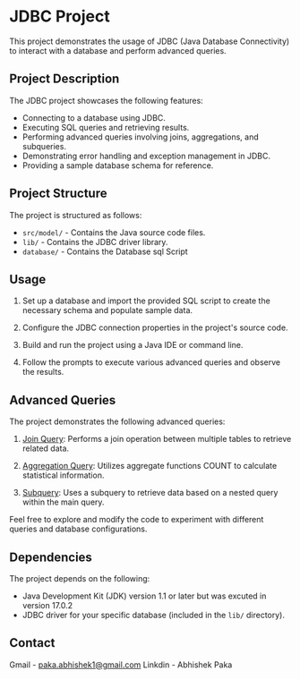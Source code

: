 # JDBC Project

This project demonstrates the usage of JDBC (Java Database Connectivity) to interact with a database and perform advanced queries.

## Project Description

The JDBC project showcases the following features:

- Connecting to a database using JDBC.
- Executing SQL queries and retrieving results.
- Performing advanced queries involving joins, aggregations, and subqueries.
- Demonstrating error handling and exception management in JDBC.
- Providing a sample database schema for reference.

## Project Structure

The project is structured as follows:

- `src/model/` - Contains the Java source code files.
- `lib/` - Contains the JDBC driver library.
- `database/` - Contains the Database sql Script
## Usage

1. Set up a database and import the provided SQL script to create the necessary schema and populate sample data.

2. Configure the JDBC connection properties in the project's source code.

3. Build and run the project using a Java IDE or command line.

4. Follow the prompts to execute various advanced queries and observe the results.

## Advanced Queries

The project demonstrates the following advanced queries:

1. [Join Query](https://www.w3schools.com/mysql/mysql_join.asp): Performs a join operation between multiple tables to retrieve related data.

2. [Aggregation Query](resources/aggregation_query.sql): Utilizes aggregate functions COUNT to calculate statistical information.

3. [Subquery](resources/subquery.sql): Uses a subquery to retrieve data based on a nested query within the main query.

Feel free to explore and modify the code to experiment with different queries and database configurations.

## Dependencies

The project depends on the following:

- Java Development Kit (JDK) version 1.1 or later but was excuted in version 17.0.2
- JDBC driver for your specific database (included in the `lib/` directory).

## Contact 

Gmail - paka.abhishek1@gmail.com
Linkdin - Abhishek Paka


